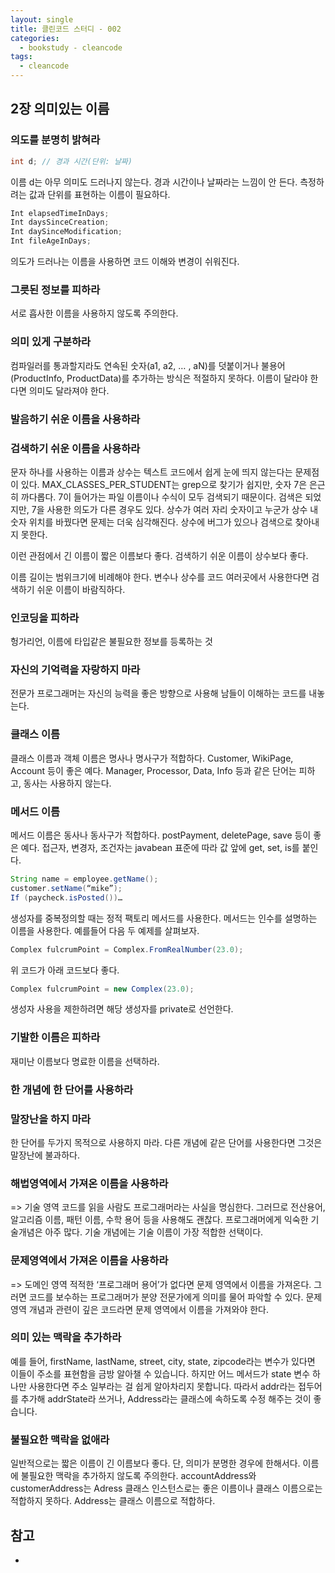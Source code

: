 ```yaml
---
layout: single
title: 클린코드 스터디 - 002
categories: 
  - bookstudy - cleancode
tags: 
  - cleancode
---
```


## 2장 의미있는 이름

### 의도를 분명히 밝혀라

```java
int d; // 경과 시간(단위: 날짜)
```

이름 d는 아무 의미도 드러나지 않는다. 경과 시간이나 날짜라는 느낌이 안 든다.
측정하려는 값과 단위를 표현하는 이름이 필요하다.

```java
Int elapsedTimeInDays;
Int daysSinceCreation;
Int daySinceModification;
Int fileAgeInDays;
```

의도가 드러나는 이름을 사용하면 코드 이해와 변경이 쉬워진다. 

### 그릇된 정보를 피하라

서로 흡사한 이름을 사용하지 않도록 주의한다.

### 의미 있게 구분하라

컴파일러를 통과할지라도 연속된 숫자(a1, a2, … , aN)를 덧붙이거나 불용어(ProductInfo, ProductData)를 추가하는 방식은 적절하지 못하다.
이름이 달라야 한다면 의미도 달라져야 한다.

### 발음하기 쉬운 이름을 사용하라

### 검색하기 쉬운 이름을 사용하라

문자 하나를 사용하는 이름과 상수는 텍스트 코드에서 쉽게 눈에 띄지 않는다는 문제점이 있다.
MAX_CLASSES_PER_STUDENT는 grep으로 찾기가 쉽지만, 숫자 7은 은근히 까다롭다. 7이 들어가는 파일 이름이나 수식이 모두 검색되기 때문이다. 검색은 되었지만, 7을 사용한 의도가 다른 경우도 있다. 상수가 여러 자리 숫자이고 누군가 상수 내 숫자 위치를 바꿨다면 문제는 더욱 심각해진다. 상수에 버그가 있으나 검색으로 찾아내지 못한다.

이런 관점에서 긴 이름이 짧은 이름보다 좋다. 검색하기 쉬운 이름이 상수보다 좋다.

이름 길이는 범위크기에 비례해야 한다. 변수나 상수를 코드 여러곳에서 사용한다면 검색하기 쉬운 이름이 바람직하다.

### 인코딩을 피하라

헝가리언, 이름에 타입같은 불필요한 정보를 등록하는 것

### 자신의 기억력을 자랑하지 마라

전문가 프로그래머는 자신의 능력을 좋은 방향으로 사용해 남들이 이해하는 코드를 내놓는다.

### 클래스 이름
클래스 이름과 객체 이름은 명사나 명사구가 적합하다. Customer, WikiPage, Account 등이 좋은 예다.
Manager, Processor, Data, Info 등과 같은 단어는 피하고, 동사는 사용하지 않는다.

### 메서드 이름

메서드 이름은 동사나 동사구가 적합하다. postPayment, deletePage, save 등이 좋은 예다.
접근자, 변경자, 조건자는 javabean 표준에 따라 값 앞에 get, set, is를 붙인다.

```java
String name = employee.getName();
customer.setName(“mike”);
If (paycheck.isPosted())…
```

생성자를 중복정의할 때는 정적 팩토리 메서드를 사용한다. 메서드는 인수를 설명하는 이름을 사용한다.
예를들어 다음 두 예제를 살펴보자.

```java
Complex fulcrumPoint = Complex.FromRealNumber(23.0);
```

위 코드가 아래 코드보다 좋다.

```java
Complex fulcrumPoint = new Complex(23.0);
```

생성자 사용을 제한하려면 해당 생성자를 private로 선언한다.

### 기발한 이름은 피하라

재미난 이름보다 명료한 이름을 선택하라.

### 한 개념에 한 단어를 사용하라

### 말장난을 하지 마라

한 단어를 두가지 목적으로 사용하지 마라. 다른 개념에 같은 단어를 사용한다면 그것은 말장난에 불과하다.

### 해법영역에서 가져온 이름을 사용하라

=> 기술 영역
코드를 읽을 사람도 프로그래머라는 사실을 명심한다. 그러므로 전산용어, 알고리즘 이름, 패턴 이름, 수학 용어 등을 사용해도 괜찮다. 프로그래머에게 익숙한 기술개념은 아주 많다. 기술 개념에는 기술 이름이 가장 적합한 선택이다.


### 문제영역에서 가져온 이름을 사용하라

=> 도메인 영역
적적한 ‘프로그래머 용어’가 없다면 문제 영역에서 이름을 가져온다. 그러면 코드를 보수하는 프로그래머가 분양 전문가에게 의미를 물어 파악할 수 있다. 문제 영역 개념과 관련이 깊은 코드라면 문제 영역에서 이름을 가져와야 한다.

### 의미 있는 맥락을 추가하라

예를 들어, firstName, lastName, street, city, state, zipcode라는 변수가 있다면 이들이 주소를 표현함을 금방 알아챌 수 있습니다. 하지만 어느 메서드가 state 변수 하나만 사용한다면 주소 일부라는 걸 쉽게 알아차리지 못합니다. 따라서 addr라는 접두어를 추가해 addrState라 쓰거나, Address라는 클래스에 속하도록 수정 해주는 것이 좋습니다.

### 불필요한 맥락을 없애라

일반적으로는 짧은 이름이 긴 이름보다 좋다. 단, 의미가 분명한 경우에 한해서다. 이름에 불필요한 맥락을 추가하지 않도록 주의한다. accountAddress와 customerAddress는 Adress 클래스 인스턴스로는 좋은 이름이나 클래스 이름으로는 적합하지 못하다. Address는 클래스 이름으로 적합하다. 

## 참고
- 